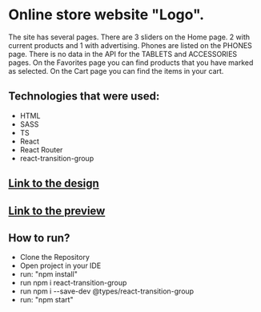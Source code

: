 # Online store website "Logo".
  The site has several pages. There are 3 sliders on the Home page. 2 with current products and 1 with advertising. Phones are listed on the PHONES page. There is no data in the API for the TABLETS and ACCESSORIES pages. On the Favorites page you can find products that you have marked as selected. On the Cart page you can find the items in your cart.

## Technologies that were used:
  - HTML
  - SASS
  - TS
  - React
  - React Router
  - react-transition-group

## [Link to the design](https://www.figma.com/file/uEetgWenSRxk9jgiym6Yzp/Phone-catalog-redesign?node-id=1%3A2)

## [Link to the preview](https://VazilX.github.io/react_phone_catalog_portfolio/)

## How to run?
  - Clone the Repository
  - Open project in your IDE
  - run: "npm install"
  - run npm i react-transition-group
  - run npm i --save-dev @types/react-transition-group
  - run: "npm start"